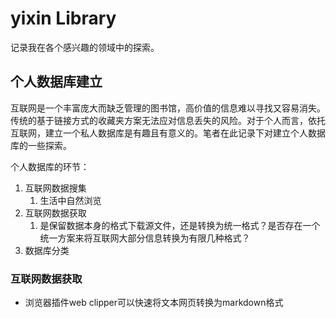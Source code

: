 # yixin Library
 记录我在各个感兴趣的领域中的探索。

## 个人数据库建立

互联网是一个丰富庞大而缺乏管理的图书馆，高价值的信息难以寻找又容易消失。传统的基于链接方式的收藏夹方案无法应对信息丢失的风险。对于个人而言，依托互联网，建立一个私人数据库是有趣且有意义的。笔者在此记录下对建立个人数据库的一些探索。

个人数据库的环节：

1. 互联网数据搜集
   1. 生活中自然浏览
2. 互联网数据获取
   1. 是保留数据本身的格式下载源文件，还是转换为统一格式？是否存在一个统一方案来将互联网大部分信息转换为有限几种格式？
3. 数据库分类

### 互联网数据获取

* 浏览器插件web clipper可以快速将文本网页转换为markdown格式
